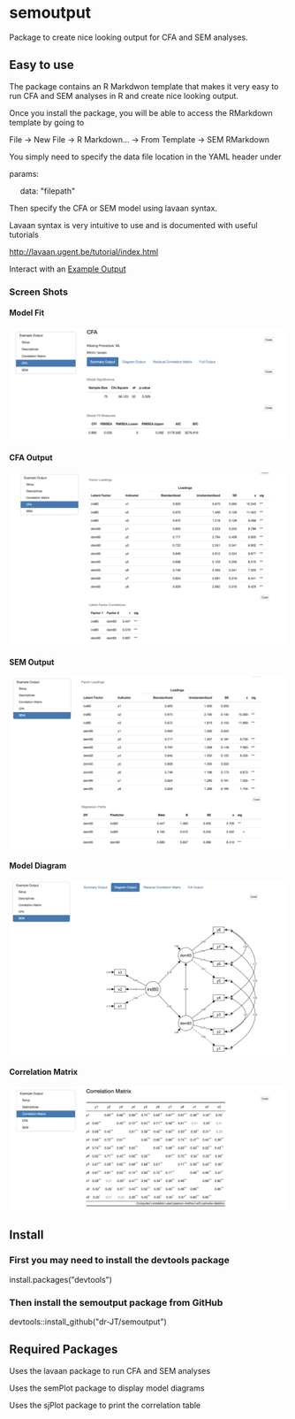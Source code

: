 # semoutput
Package to create nice looking output for CFA and SEM analyses.

## Easy to use

The package contains an R Markdwon template that makes it very easy to run CFA and SEM analyses in R and create nice looking output.

Once you install the package, you will be able to access the RMarkdown template by going to

File -> New File -> R Markdown... -> From Template -> SEM RMarkdown

You simply need to specify the data file location in the YAML header under 

params:

&nbsp;&nbsp;&nbsp;&nbsp; data: "filepath"
  
Then specify the CFA or SEM model using lavaan syntax. 

Lavaan syntax is very intuitive to use and is documented with useful tutorials

http://lavaan.ugent.be/tutorial/index.html

Interact with an [Example Output](http://englelab.gatech.edu/R/Example_semoutput.html)

### Screen Shots

#### Model Fit

![alt text](https://github.com/dr-JT/semoutput/blob/master/Example/ModelFit_CFA.png)

#### CFA Output

![alt text](https://github.com/dr-JT/semoutput/blob/master/Example/Output_CFA.png)

#### SEM Output

![alt text](https://github.com/dr-JT/semoutput/blob/master/Example/Output_SEM.png)


#### Model Diagram

![alt text](https://github.com/dr-JT/semoutput/blob/master/Example/DiagramModel_SEM.png)

#### Correlation Matrix

![alt text](https://github.com/dr-JT/semoutput/blob/master/Example/CorrelationMatrix.png)


## Install

### First you may need to install the devtools package

install.packages("devtools")

### Then install the semoutput package from GitHub

devtools::install_github("dr-JT/semoutput")

## Required Packages

Uses the lavaan package to run CFA and SEM analyses

Uses the semPlot package to display model diagrams

Uses the sjPlot package to print the correlation table
